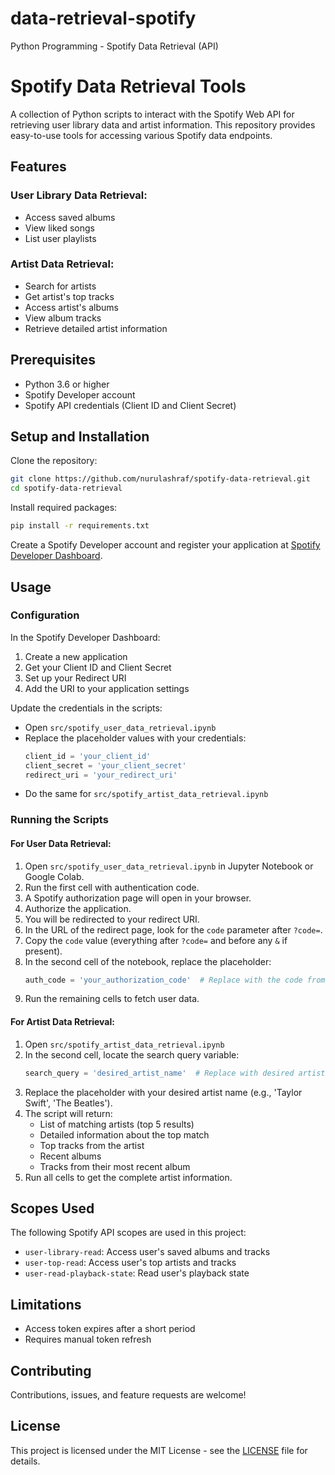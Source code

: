 # data-retrieval-spotify
Python Programming - Spotify Data Retrieval (API)

# Spotify Data Retrieval Tools

A collection of Python scripts to interact with the Spotify Web API for retrieving user library data and artist information. This repository provides easy-to-use tools for accessing various Spotify data endpoints.

## Features

### User Library Data Retrieval:
- Access saved albums
- View liked songs
- List user playlists

### Artist Data Retrieval:
- Search for artists
- Get artist's top tracks
- Access artist's albums
- View album tracks
- Retrieve detailed artist information

## Prerequisites
- Python 3.6 or higher
- Spotify Developer account
- Spotify API credentials (Client ID and Client Secret)

## Setup and Installation

Clone the repository:
```sh
git clone https://github.com/nurulashraf/spotify-data-retrieval.git
cd spotify-data-retrieval
```

Install required packages:
```sh
pip install -r requirements.txt
```

Create a Spotify Developer account and register your application at [Spotify Developer Dashboard](https://developer.spotify.com/dashboard/).

## Usage

### Configuration
In the Spotify Developer Dashboard:
1. Create a new application
2. Get your Client ID and Client Secret
3. Set up your Redirect URI
4. Add the URI to your application settings

Update the credentials in the scripts:
- Open `src/spotify_user_data_retrieval.ipynb`
- Replace the placeholder values with your credentials:
  ```python
  client_id = 'your_client_id'
  client_secret = 'your_client_secret'
  redirect_uri = 'your_redirect_uri'
  ```
- Do the same for `src/spotify_artist_data_retrieval.ipynb`

### Running the Scripts

#### For User Data Retrieval:
1. Open `src/spotify_user_data_retrieval.ipynb` in Jupyter Notebook or Google Colab.
2. Run the first cell with authentication code.
3. A Spotify authorization page will open in your browser.
4. Authorize the application.
5. You will be redirected to your redirect URI.
6. In the URL of the redirect page, look for the `code` parameter after `?code=`.
7. Copy the `code` value (everything after `?code=` and before any `&` if present).
8. In the second cell of the notebook, replace the placeholder:
   ```python
   auth_code = 'your_authorization_code'  # Replace with the code from the URL
   ```
9. Run the remaining cells to fetch user data.

#### For Artist Data Retrieval:
1. Open `src/spotify_artist_data_retrieval.ipynb`
2. In the second cell, locate the search query variable:
   ```python
   search_query = 'desired_artist_name'  # Replace with desired artist name
   ```
3. Replace the placeholder with your desired artist name (e.g., 'Taylor Swift', 'The Beatles').
4. The script will return:
   - List of matching artists (top 5 results)
   - Detailed information about the top match
   - Top tracks from the artist
   - Recent albums
   - Tracks from their most recent album
5. Run all cells to get the complete artist information.

## Scopes Used
The following Spotify API scopes are used in this project:
- `user-library-read`: Access user's saved albums and tracks
- `user-top-read`: Access user's top artists and tracks
- `user-read-playback-state`: Read user's playback state

## Limitations
- Access token expires after a short period
- Requires manual token refresh

## Contributing
Contributions, issues, and feature requests are welcome!

## License
This project is licensed under the MIT License - see the [LICENSE](LICENSE) file for details.
